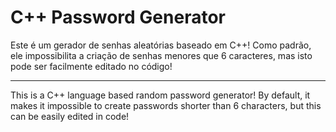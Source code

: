 # C++ Password Generator

Este é um gerador de senhas aleatórias baseado em C++! Como padrão, ele impossibilita a criação de senhas menores que 6 caracteres, mas isto pode ser facilmente editado no código!

---

This is a C++ language based random password generator! By default, it makes it impossible to create passwords shorter than 6 characters, but this can be easily edited in code!
